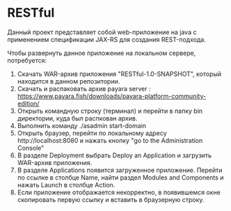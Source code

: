 # RESTful

Данный проект представляет собой web-приложение на java с применением спецификации JAX-RS для создания REST-подхода.

Чтобы развернуть данное приложение на локальном сервере, потребуется:

1. Скачать WAR-архив приложения "RESTful-1.0-SNAPSHOT", который находится в данном репозитории.
2. Скачать и распаковать архив payara server : https://www.payara.fish/downloads/payara-platform-community-edition/
3. Открыть командную строку (терминал) и перейти в папку bin директории, куда был распкован архив.
4. Выполнить команду ./asadmin start-domain
5. Открыть браузер, перейти по локальному адресу http://localhost:8080 и нажать кнопку "go to the Administration Console"
6. В разделе Deployment выбрать Deploy an Application и загрузить WAR-архив приложения.
7. В разделе  Applications появится загруженное приложение. Перейти по ссылке в столбце Name, найти раздел  Modules and Components и нажать Launch в столбце Action.
8. Если приложение отображается некорректно, в появившемся окне скопировать первую ссылку и вставить в браузерную строку.
